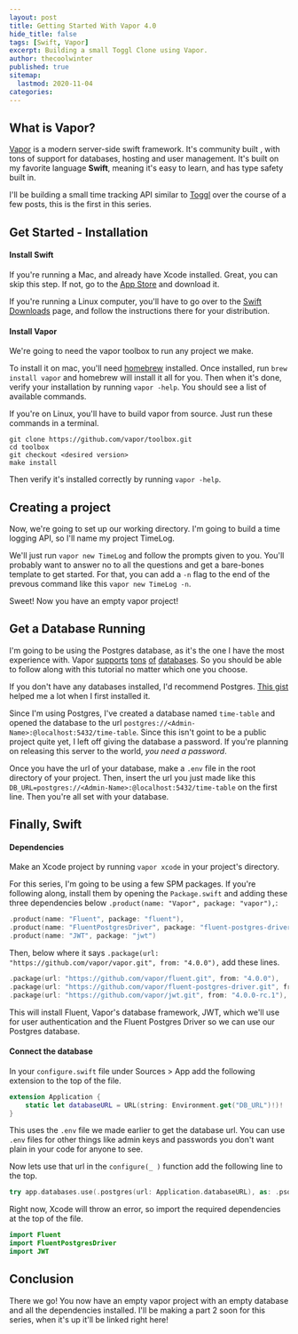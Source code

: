 ```yaml
---
layout: post
title: Getting Started With Vapor 4.0
hide_title: false
tags: [Swift, Vapor]
excerpt: Building a small Toggl Clone using Vapor.
author: thecoolwinter
published: true
sitemap:
  lastmod: 2020-11-04
categories: 
---
```


## What is Vapor?

[Vapor](https://vapor.codes/) is a modern server-side swift framework. It's community built , with tons of support for databases, hosting and user management. It's built on my favorite language **Swift**, meaning it's easy to learn, and has type safety built in.

I'll be building a small time tracking API similar to [Toggl](https://toggl.com/) over the course of a few posts, this is the first in this series.

## Get Started - Installation

#### Install Swift

If you're running a Mac, and already have Xcode installed. Great, you can skip this step. If not, go to the [App Store](https://apps.apple.com/us/app/xcode/id497799835?mt=12) and download it.

If you're running a Linux computer, you'll have to go over to the [Swift Downloads](https://swift.org/download/#using-downloads) page, and follow the instructions there for your distribution.

#### Install Vapor

We're going to need the vapor toolbox to run any project we make.

To install it on mac, you'll need [homebrew](https://brew.sh/) installed. Once installed, run `brew install vapor` and homebrew will install it all for you. Then when it's done, verify your installation by running `vapor -help`. You should see a list of available commands.

If you're on Linux, you'll have to build vapor from source. Just run these commands in a terminal.

```shell
git clone https://github.com/vapor/toolbox.git
cd toolbox
git checkout <desired version>
make install
```

Then verify it's installed correctly by running `vapor -help`.

## Creating a project

Now, we're going to set up our working directory. I'm going to build a time logging API, so I'll name my project TimeLog.

We'll just run `vapor new TimeLog` and follow the prompts given to you. You'll probably want to answer no to all the questions and get a bare-bones template to get started. For that, you can add a `-n` flag to the end of the prevous command like this `vapor new TimeLog -n`.

Sweet! Now you have an empty vapor project!

## Get a Database Running

I'm going to be using the Postgres database, as it's the one I have the most experience with. Vapor [supports](https://github.com/vapor/sqlite-nio) [tons](https://github.com/vapor/fluent-mongo-driver) [of](https://github.com/vapor/mysql-nio) [databases](https://github.com/vapor/postgres-nio). So you should be able to follow along with this tutorial no matter which one you choose.

If you don't have any databases installed, I'd recommend Postgres. [This gist](https://gist.github.com/ibraheem4/ce5ccd3e4d7a65589ce84f2a3b7c23a3) helped me a lot when I first installed it.

Since I'm using Postgres, I've created a database named `time-table` and opened the database to the url `postgres://<Admin-Name>:@localhost:5432/time-table`. Since this isn't goint to be a public project quite yet, I left off giving the database a password. If you're planning on releasing this server to the world, *you need a password*.

Once you have the url of your database, make a `.env` file in the root directory of your project. Then, insert the url you just made like this `DB_URL=postgres://<Admin-Name>:@localhost:5432/time-table` on the first line. Then you're all set with your database.

## Finally, Swift

#### Dependencies

Make an Xcode project by running `vapor xcode` in your project's directory.

For this series, I'm going to be using a few SPM packages. If you're following along, install them by opening the `Package.swift` and adding these three dependencies below `.product(name: "Vapor", package: "vapor"),`:

```swift
.product(name: "Fluent", package: "fluent"),
.product(name: "FluentPostgresDriver", package: "fluent-postgres-driver"),
.product(name: "JWT", package: "jwt")
```

Then, below where it says `.package(url: "https://github.com/vapor/vapor.git", from: "4.0.0"),` add these lines.

```swift
.package(url: "https://github.com/vapor/fluent.git", from: "4.0.0"),
.package(url: "https://github.com/vapor/fluent-postgres-driver.git", from: "2.0.0"),
.package(url: "https://github.com/vapor/jwt.git", from: "4.0.0-rc.1"),
```

This will install Fluent, Vapor's database framework, JWT, which we'll use for user authentication and the Fluent Postgres Driver so we can use our Postgres database.

#### Connect the database

In your `configure.swift` file under Sources > App add the following extension to the top of the file.

```swift
extension Application {
    static let databaseURL = URL(string: Environment.get("DB_URL")!)!
}
```

This uses the `.env` file we made earlier to get the database url. You can use `.env` files for other things like admin keys and passwords you don't want plain in your code for anyone to see.

Now lets use that url in the `configure(_ )` function add the following line to the top.

```swift
try app.databases.use(.postgres(url: Application.databaseURL), as: .psql)
```

Right now, Xcode will throw an error, so import the required dependencies at the top of the file.

```swift
import Fluent
import FluentPostgresDriver
import JWT
```



## Conclusion

There we go! You now have an empty vapor project with an empty database and all the dependencies installed. I'll be making a part 2 soon for this series, when it's up it'll be linked right here!